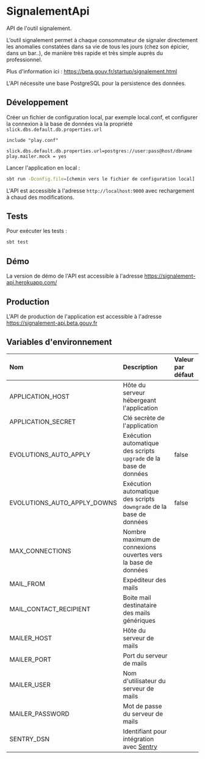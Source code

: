 # SignalementApi

API de l'outil signalement.

L’outil signalement permet à chaque consommateur de signaler directement les anomalies constatées dans sa vie de tous les jours (chez son épicier, dans un bar..), de manière très rapide et très simple auprès du professionnel.

Plus d'information ici : https://beta.gouv.fr/startup/signalement.html

L'API nécessite une base PostgreSQL pour la persistence des données. 

## Développement

Créer un fichier de configuration local, par exemple local.conf, et configurer la connexion à la base de données via la propriété `slick.dbs.default.db.properties.url`
```
include "play.conf"

slick.dbs.default.db.properties.url=postgres://user:pass@host/dbname
play.mailer.mock = yes
```

Lancer l'application en local :
```bash
sbt run -Dconfig.file=[chemin vers le fichier de configuration local]
```

L'API est accessible à l'adresse `http://localhost:9000` avec rechargement à chaud des modifications.

## Tests

Pour exécuter les tests :

```bash
sbt test
```

## Démo

La version de démo de l'API est accessible à l'adresse https://signalement-api.herokuapp.com/

## Production

L'API de production de l'application  est accessible à l'adresse https://signalement-api.beta.gouv.fr


## Variables d'environnement

|Nom|Description|Valeur par défaut|
|:---|:---|:---|
|<a name="APPLICATION_HOST">APPLICATION_HOST</a>|Hôte du serveur hébergeant l'application||
|<a name="APPLICATION_HOST">APPLICATION_SECRET</a>|Clé secrète de l'application||
|<a name="APPLICATION_HOST">EVOLUTIONS_AUTO_APPLY</a>|Exécution automatique des scripts `upgrade` de la base de données|false|
|<a name="APPLICATION_HOST">EVOLUTIONS_AUTO_APPLY_DOWNS</a>|Exécution automatique des scripts `downgrade` de la base de données|false|
|<a name="APPLICATION_HOST">MAX_CONNECTIONS</a>|Nombre maximum de connexions ouvertes vers la base de données||
|<a name="APPLICATION_HOST">MAIL_FROM</a>|Expéditeur des mails||
|<a name="APPLICATION_HOST">MAIL_CONTACT_RECIPIENT</a>|Boite mail destinataire des mails génériques||
|<a name="APPLICATION_HOST">MAILER_HOST</a>|Hôte du serveur de mails||
|<a name="APPLICATION_HOST">MAILER_PORT</a>|Port du serveur de mails||
|<a name="APPLICATION_HOST">MAILER_USER</a>|Nom d'utilisateur du serveur de mails||
|<a name="APPLICATION_HOST">MAILER_PASSWORD</a>|Mot de passe du serveur de mails||
|<a name="APPLICATION_HOST">SENTRY_DSN</a>|Identifiant pour intégration avec [Sentry](https://sentry.io)||
